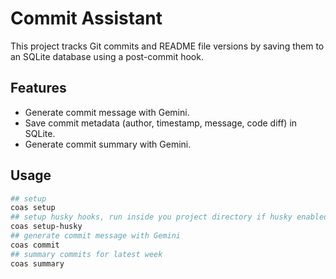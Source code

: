 # Commit Assistant

This project tracks Git commits and README file versions by saving them to an SQLite database using a post-commit hook.

## Features
- Generate commit message with Gemini.
- Save commit metadata (author, timestamp, message, code diff) in SQLite.
- Generate commit summary with Gemini.

## Usage

```bash
## setup 
coas setup
## setup husky hooks, run inside you project directory if husky enabled
coas setup-husky
## generate commit message with Gemini
coas commit
## summary commits for latest week
coas summary
```
